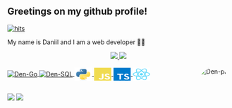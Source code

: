 ## Greetings on my github profile!

[![hits](https://hits.deltapapa.io/github/garet2gis/garet2gis.svg)](https://hits.deltapapa.io)

My name is Daniil and I am a web developer 🧑‍💻

<div align="center">
  <a href="https://github.com/rafaballerini">
  <img height="180em" src="https://github-readme-stats.vercel.app/api?username=garet2gis&show_icons=true&theme=dracula&include_all_commits=true&count_private=true"/>
  <img height="180em" src="https://github-readme-stats.vercel.app/api/top-langs/?username=garet2gis&layout=compact&langs_count=7&theme=dracula"/>
</div>

 <div style="display: inline_block"><br>          
  <img align="center" alt="Den-Go" height="30" width="40" src="https://cdn.jsdelivr.net/gh/devicons/devicon/icons/go/go-original.svg">
  <img align="center" alt="Den-SQL" height="30" width="40" src="https://cdn.jsdelivr.net/gh/devicons/devicon/icons/postgresql/postgresql-plain.svg">
  <img align="center" alt="Den-Python" height="30" width="40" src="https://raw.githubusercontent.com/devicons/devicon/master/icons/python/python-original.svg"> 
  <img align="center" alt="Den-Js" height="30" width="40" src="https://raw.githubusercontent.com/devicons/devicon/master/icons/javascript/javascript-plain.svg">   
  <img align="center" alt="Den-Ts" height="30" width="40" src="https://raw.githubusercontent.com/devicons/devicon/master/icons/typescript/typescript-plain.svg">
  <img align="center" alt="Den-React" height="30" width="40" src="https://raw.githubusercontent.com/devicons/devicon/master/icons/react/react-original.svg">
    <img align="right" alt="Den-pic" height="150" style="border-radius:50px;" src="https://user-images.githubusercontent.com/42912280/202864013-039047e9-262c-4d58-abbd-4983325c30ec.gif">
</div>
  
##
 
<div> 
  <a href="https://t.me/mukovsky" target="_blank"><img src="https://img.shields.io/badge/Telegram-2CA5E0?style=for-the-badge&logo=telegram&logoColor=white" target="_blank"></a>
  <a href="https://api.whatsapp.com/send?phone=79964471174" target="_blank"><img src="https://img.shields.io/badge/WhatsApp-25D366?style=for-the-badge&logo=whatsapp&logoColor=white" target="_blank"></a>
</div>

